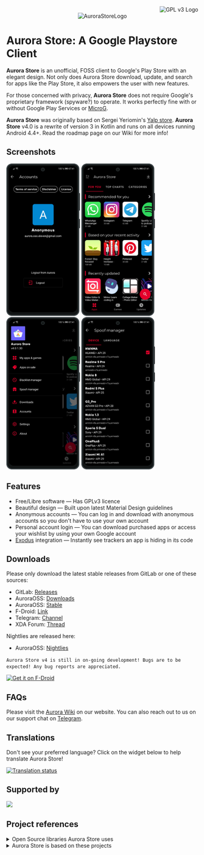 <div align="right">
  <img src="https://www.gnu.org/graphics/gplv3-88x31.png" alt="GPL v3 Logo" />
</div>
<div align="center">
  <img src="../app/src/main/res/mipmap-xxxhdpi/ic_launcher.png" title="AuroraStoreLogo" alt="AuroraStoreLogo" />
</div>

# Aurora Store: A Google Playstore Client

**Aurora Store** is an unofficial, FOSS client to Google's Play Store with an elegant design. Not only does Aurora Store download, update, and search for apps like the Play Store, it also empowers the user with new features.

For those concerned with privacy, **Aurora Store** does not require Google's proprietary framework (spyware?) to operate. It works perfectly fine with or without Google Play Services or [MicroG](https://microg.org/).

**Aurora Store** was originally based on Sergei Yeriomin's [Yalp store](https://github.com/yeriomin/YalpStore). **Aurora Store** v4.0 is a rewrite of version 3 in Kotlin and runs on all devices running Android 4.4+. Read the roadmap page on our Wiki for more info!

## Screenshots

<img src="screenshots/account.png" height="400">
<img src="screenshots/home.png" height="400">
<img src="screenshots/sidebar.png" height="400">
<img src="screenshots/spoof.png" height="400">

## Features

- Free/Libre software — Has GPLv3 licence
- Beautiful design — Built upon latest Material Design guidelines
- Anonymous accounts — You can log in and download with anonymous accounts so you don't have to use your own account
- Personal account login — You can download purchased apps or access your wishlist by using your own Google account
- [Exodus](https://exodus-privacy.eu.org/) integration — Instantly see trackers an app is hiding in its code

## Downloads

Please only download the latest stable releases from GitLab or one of these sources:

- GitLab: [Releases](https://gitlab.com/AuroraOSS/AuroraStore/-/releases)
- AuroraOSS: [Downloads](https://files.auroraoss.com)
- AuroraOSS: [Stable](https://files.auroraoss.com/AuroraStore/Stable/)
- F-Droid: [Link](https://f-droid.org/en/packages/com.aurora.store/)
- Telegram: [Channel](https://t.me/AuroraOfficial)
- XDA Forum: [Thread](https://forum.xda-developers.com/t/app-4-4-aurora-store-open-source-play-store-client-april-8-2021.3739733/)

Nightlies are released here:

- AuroraOSS: [Nightlies](https://files.auroraoss.com/AuroraStore/Nightly/)

`Aurora Store v4 is still in on-going development! Bugs are to be expected! Any bug reports are appreciated.`

[<img src="https://f-droid.org/badge/get-it-on.png" alt="Get it on F-Droid" height="60">](https://f-droid.org/en/packages/com.aurora.store/)

## FAQs

Please visit the [Aurora Wiki](https://auroraoss.com/faq/) on our website. You can also reach out to us on our support chat on [Telegram](https://t.me/AuroraSupport).

## Translations

Don't see your preferred language? Click on the widget below to help translate Aurora Store!

<a href="https://hosted.weblate.org/engage/aurora-store/">
  <img src="https://hosted.weblate.org/widgets/aurora-store/-/strings/horizontal-auto.svg" alt="Translation status" />
</a>

## Supported by

[<img src="https://fosshost.org/img/FosshostLogo.png" width="400">](https://fosshost.org/)

## Project references

<details><summary>Open Source libraries Aurora Store uses</summary>

- [RX-Java](https://github.com/ReactiveX/RxJava)
- [ButterKnife](https://github.com/JakeWharton/butterknife)
- [OkHttp3](https://square.github.io/okhttp/)
- [Glide](https://github.com/bumptech/glide)
- [Fetch2](https://github.com/tonyofrancis/Fetch)
- [GPlayApi](https://gitlab.com/AuroraOSS/gplayapi)
- [PlayStoreApi-v2](https://github.com/whyorean/playstore-api-v2) (Deprecated! Used up till v3)

</details>

<details><summary>Aurora Store is based on these projects</summary>

- [YalpStore](https://github.com/yeriomin/YalpStore)
- [AppCrawler](https://github.com/Akdeniz/google-play-crawler)
- [Raccoon](https://github.com/onyxbits/raccoon4)
- [SAI](https://github.com/Aefyr/SAI)

</details>
